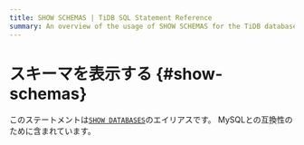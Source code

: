 ```yaml
---
title: SHOW SCHEMAS | TiDB SQL Statement Reference
summary: An overview of the usage of SHOW SCHEMAS for the TiDB database.
---
```


# スキーマを表示する {#show-schemas}

このステートメントは[`SHOW DATABASES`](/sql-statements/sql-statement-show-databases.md)のエイリアスです。 MySQLとの互換性のために含まれています。
